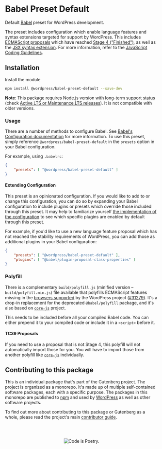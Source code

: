 # Babel Preset Default

Default [Babel](https://babeljs.io/) preset for WordPress development.

The preset includes configuration which enable language features and syntax extensions targeted for support by WordPress. This includes [ECMAScript proposals](https://github.com/tc39/proposals) which have reached [Stage 4 ("Finished")](https://tc39.es/process-document/), as well as the [JSX syntax extension](https://reactjs.org/docs/introducing-jsx.html). For more information, refer to the [JavaScript Coding Guidelines](https://github.com/WordPress/gutenberg/blob/HEAD/docs/contributors/coding-guidelines.md#javascript).

## Installation

Install the module

```bash
npm install @wordpress/babel-preset-default --save-dev
```

**Note**: This package requires Node.js version with long-term support status (check [Active LTS or Maintenance LTS releases](https://nodejs.org/en/about/previous-releases)). It is not compatible with older versions.

### Usage

There are a number of methods to configure Babel. See [Babel's Configuration documentation](https://babeljs.io/docs/en/configuration) for more information. To use this preset, simply reference `@wordpress/babel-preset-default` in the `presets` option in your Babel configuration.

For example, using `.babelrc`:

```json
{
	"presets": [ "@wordpress/babel-preset-default" ]
}
```

#### Extending Configuration

This preset is an opinionated configuration. If you would like to add to or change this configuration, you can do so by expanding your Babel configuration to include plugins or presets which override those included through this preset. It may help to familiarize yourself [the implementation of the configuration](https://github.com/WordPress/gutenberg/blob/HEAD/packages/babel-preset-default/index.js) to see which specific plugins are enabled by default through this preset.

For example, if you'd like to use a new language feature proposal which has not reached the stability requirements of WordPress, you can add those as additional plugins in your Babel configuration:

```json
{
	"presets": [ "@wordpress/babel-preset-default" ],
	"plugins": [ "@babel/plugin-proposal-class-properties" ]
}
```

### Polyfill

There is a complementary `build/polyfill.js` (minified version – `build/polyfill.min.js`) file available that polyfills ECMAScript features missing in the [browsers supported](https://make.wordpress.org/core/handbook/best-practices/browser-support/) by the WordPress project ([#31279](https://github.com/WordPress/gutenberg/pull/31279)). It's a drop-in replacement for the deprecated `@babel/polyfill` package, and it's also based on [`core-js`](https://github.com/zloirock/core-js) project.

This needs to be included before all your compiled Babel code. You can either prepend it to your compiled code or include it in a `<script>` before it.

#### TC39 Proposals

If you need to use a proposal that is not Stage 4, this polyfill will not automatically import those for you. You will have to import those from another polyfill like [`core-js`](https://github.com/zloirock/core-js) individually.

## Contributing to this package

This is an individual package that's part of the Gutenberg project. The project is organized as a monorepo. It's made up of multiple self-contained software packages, each with a specific purpose. The packages in this monorepo are published to [npm](https://www.npmjs.com/) and used by [WordPress](https://make.wordpress.org/core/) as well as other software projects.

To find out more about contributing to this package or Gutenberg as a whole, please read the project's main [contributor guide](https://github.com/WordPress/gutenberg/tree/HEAD/CONTRIBUTING.md).

<br /><br /><p align="center"><img src="https://s.w.org/style/images/codeispoetry.png?1" alt="Code is Poetry." /></p>
